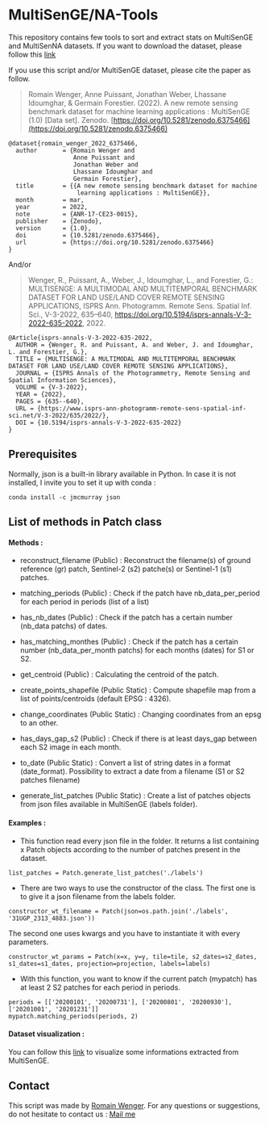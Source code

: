 # MultiSenGE/NA-Tools
This repository contains few tools to sort and extract stats on MultiSenGE and MultiSenNA datasets. If you want to download the dataset, please follow this [link](https://doi.theia.data-terra.org/ai4lcc/)

If you use this script and/or MultiSenGE dataset, please cite the paper as follow.

> Romain Wenger, Anne Puissant, Jonathan Weber, Lhassane Idoumghar, & Germain Forestier. (2022). A new remote sensing benchmark dataset for machine learning applications : MultiSenGE (1.0) [Data set]. Zenodo. [https://doi.org/10.5281/zenodo.6375466](https://doi.org/10.5281/zenodo.6375466)

```
@dataset{romain_wenger_2022_6375466,
  author       = {Romain Wenger and
                  Anne Puissant and
                  Jonathan Weber and
                  Lhassane Idoumghar and
                  Germain Forestier},
  title        = {{A new remote sensing benchmark dataset for machine 
                   learning applications : MultiSenGE}},
  month        = mar,
  year         = 2022,
  note         = {ANR-17-CE23-0015},
  publisher    = {Zenodo},
  version      = {1.0},
  doi          = {10.5281/zenodo.6375466},
  url          = {https://doi.org/10.5281/zenodo.6375466}
}
```

And/or

> Wenger, R., Puissant, A., Weber, J., Idoumghar, L., and Forestier, G.: MULTISENGE: A MULTIMODAL AND MULTITEMPORAL BENCHMARK DATASET FOR LAND USE/LAND COVER REMOTE SENSING APPLICATIONS, ISPRS Ann. Photogramm. Remote Sens. Spatial Inf. Sci., V-3-2022, 635–640, https://doi.org/10.5194/isprs-annals-V-3-2022-635-2022, 2022.

```
@Article{isprs-annals-V-3-2022-635-2022,
  AUTHOR = {Wenger, R. and Puissant, A. and Weber, J. and Idoumghar, L. and Forestier, G.},
  TITLE = {MULTISENGE: A MULTIMODAL AND MULTITEMPORAL BENCHMARK DATASET FOR LAND USE/LAND COVER REMOTE SENSING APPLICATIONS},
  JOURNAL = {ISPRS Annals of the Photogrammetry, Remote Sensing and Spatial Information Sciences},
  VOLUME = {V-3-2022},
  YEAR = {2022},
  PAGES = {635--640},
  URL = {https://www.isprs-ann-photogramm-remote-sens-spatial-inf-sci.net/V-3-2022/635/2022/},
  DOI = {10.5194/isprs-annals-V-3-2022-635-2022}
}
```

Prerequisites
-----

Normally, json is a built-in library available in Python. In case it is not installed, I invite you to set it up with conda :

```
conda install -c jmcmurray json
```

List of methods in Patch class
-----

#### Methods :

* reconstruct_filename (Public) : Reconstruct the filename(s) of ground reference (gr) patch, Sentinel-2 (s2) patche(s) or Sentinel-1 (s1) patches.

* matching_periods (Public) : Check if the patch have nb_data_per_period for each period in periods (list of a list)

* has_nb_dates (Public) : Check if the patch has a certain number (nb_data patchs) of dates.

* has_matching_monthes (Public) : Check if the patch has a certain number (nb_data_per_month patchs) for each months (dates) for S1 or S2.

* get_centroid (Public) : Calculating the centroid of the patch.

* create_points_shapefile (Public Static) : Compute shapefile map from a list of points/centroids (default EPSG : 4326).

* change_coordinates (Public Static) : Changing coordinates from an epsg to an other.

* has_days_gap_s2 (Public) : Check if there is at least days_gap between each S2 image in each month.

* to_date (Public Static) : Convert a list of string dates in a format (date_format). Possibility to extract a date from a filename (S1 or S2 patches filename)

* generate_list_patches (Public Static) : Create a list of patches objects from json files available in MultiSenGE (labels folder).


#### Examples :

* This function read every json file in the folder. It returns a list containing x Patch objects according to the number of patches present in the dataset.
```
list_patches = Patch.generate_list_patches('./labels')
```

* There are two ways to use the constructor of the class. 
The first one is to give it a json filename from the labels folder.

```
constructor_wt_filename = Patch(json=os.path.join('./labels', '31UGP_2313_4883.json'))
```

The second one uses kwargs and you have to instantiate it with every parameters.

```
constructor_wt_params = Patch(x=x, y=y, tile=tile, s2_dates=s2_dates, s1_dates=s1_dates, projection=projection, labels=labels)
```

* With this function, you want to know if the current patch (mypatch) has at least 2 S2 patches for each period in periods.
```
periods = [['20200101', '20200731'], ['20200801', '20200930'], ['20201001', '20201231']]
mypatch.matching_periods(periods, 2)
```
#### Dataset visualization :

You can follow this [link](http://romainwenger.fr/Sentinel-GE/index.html) to visualize some informations extracted from MultiSenGE.

Contact
-----

This script was made by [Romain Wenger](http://romainwenger.fr/). For any questions or suggestions, do not hesitate to contact us : [Mail me](mailto:romain.wenger@live-cnrs.unistra.fr?subject=[GitHub]%20SEntinel-GE%20Tools)
